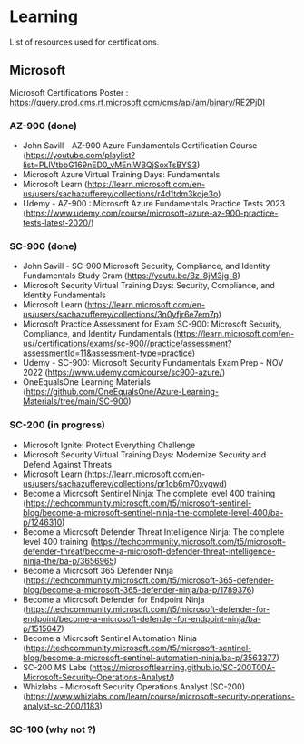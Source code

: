 # Learning

List of resources used for certifications.

## Microsoft
Microsoft Certifications Poster : https://query.prod.cms.rt.microsoft.com/cms/api/am/binary/RE2PjDI

### AZ-900 (done)
- John Savill - AZ-900 Azure Fundamentals Certification Course (https://youtube.com/playlist?list=PLlVtbbG169nED0_vMEniWBQjSoxTsBYS3)
- Microsoft Azure Virtual Training Days: Fundamentals
- Microsoft Learn (https://learn.microsoft.com/en-us/users/sachazufferey/collections/r4d1tdm3koje3o)
- Udemy - AZ-900 : Microsoft Azure Fundamentals Practice Tests 2023 (https://www.udemy.com/course/microsoft-azure-az-900-practice-tests-latest-2020/)

### SC-900 (done)
- John Savill - SC-900 Microsoft Security, Compliance, and Identity Fundamentals Study Cram (https://youtu.be/Bz-8jM3jg-8)
- Microsoft Security Virtual Training Days: Security, Compliance, and Identity Fundamentals
- Microsoft Learn (https://learn.microsoft.com/en-us/users/sachazufferey/collections/3n0yfjr6e7em7p)
- Microsoft Practice Assessment for Exam SC-900: Microsoft Security, Compliance, and Identity Fundamentals (https://learn.microsoft.com/en-us//certifications/exams/sc-900//practice/assessment?assessmentId=11&assessment-type=practice)
- Udemy - SC-900: Microsoft Security Fundamentals Exam Prep - NOV 2022 (https://www.udemy.com/course/sc900-azure/)
- OneEqualsOne Learning Materials (https://github.com/OneEqualsOne/Azure-Learning-Materials/tree/main/SC-900)

### SC-200 (in progress)
- Microsoft Ignite: Protect Everything Challenge
- Microsoft Security Virtual Training Days: Modernize Security and Defend Against Threats
- Microsoft Learn (https://learn.microsoft.com/en-us/users/sachazufferey/collections/pr1ob6m70xygwd)
- Become a Microsoft Sentinel Ninja: The complete level 400 training (https://techcommunity.microsoft.com/t5/microsoft-sentinel-blog/become-a-microsoft-sentinel-ninja-the-complete-level-400/ba-p/1246310)
- Become a Microsoft Defender Threat Intelligence Ninja: The complete level 400 training (https://techcommunity.microsoft.com/t5/microsoft-defender-threat/become-a-microsoft-defender-threat-intelligence-ninja-the/ba-p/3656965)
- Become a Microsoft 365 Defender Ninja (https://techcommunity.microsoft.com/t5/microsoft-365-defender-blog/become-a-microsoft-365-defender-ninja/ba-p/1789376)
- Become a Microsoft Defender for Endpoint Ninja (https://techcommunity.microsoft.com/t5/microsoft-defender-for-endpoint/become-a-microsoft-defender-for-endpoint-ninja/ba-p/1515647)
- Become a Microsoft Sentinel Automation Ninja (https://techcommunity.microsoft.com/t5/microsoft-sentinel-blog/become-a-microsoft-sentinel-automation-ninja/ba-p/3563377)
- SC-200 MS Labs (https://microsoftlearning.github.io/SC-200T00A-Microsoft-Security-Operations-Analyst/)
- Whizlabs - Microsoft Security Operations Analyst (SC-200) (https://www.whizlabs.com/learn/course/microsoft-security-operations-analyst-sc-200/1183)

### SC-100 (why not ?)
